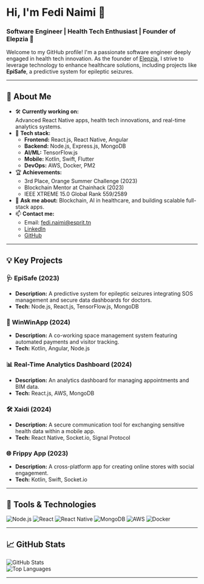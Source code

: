 

# Hi, I'm Fedi Naimi 👋

### Software Engineer | Health Tech Enthusiast | Founder of Elepzia 🚀

Welcome to my GitHub profile! I'm a passionate software engineer deeply engaged in health tech innovation. As the founder of [Elepzia]([https://www.elepzia.com](https://www.linkedin.com/company/elepzia/)), I strive to leverage technology to enhance healthcare solutions, including projects like **EpiSafe**, a predictive system for epileptic seizures.

---

## 🌟 About Me
- 🛠 **Currently working on:**  
  Advanced React Native apps, health tech innovations, and real-time analytics systems.
- 🤖 **Tech stack:**  
  - **Frontend:** React.js, React Native, Angular  
  - **Backend:** Node.js, Express.js, MongoDB  
  - **AI/ML:** TensorFlow.js  
  - **Mobile:** Kotlin, Swift, Flutter  
  - **DevOps:** AWS, Docker, PM2  
- 🏆 **Achievements:**  
  - 3rd Place, Orange Summer Challenge (2023)  
  - Blockchain Mentor at Chainhack (2023)  
  - IEEE XTREME 15.0 Global Rank 559/2589  
- 💬 **Ask me about:** Blockchain, AI in healthcare, and building scalable full-stack apps.  
- 📫 **Contact me:**  
  - Email: fedi.naimi@esprit.tn  
  - [LinkedIn](https://www.linkedin.com/in/fedi-naimi-035753198)  
  - [GitHub](https://github.com/fedinaimi)

---

## 💡 Key Projects
### 🩺 **EpiSafe** (2023)
- **Description:** A predictive system for epileptic seizures integrating SOS management and secure data dashboards for doctors.  
- **Tech:** Node.js, React.js, TensorFlow.js, MongoDB  

### 🏢 **WinWinApp** (2024)
- **Description:** A co-working space management system featuring automated payments and visitor tracking.  
- **Tech:** Kotlin, Angular, Node.js  

### 📊 **Real-Time Analytics Dashboard** (2024)
- **Description:** An analytics dashboard for managing appointments and BIM data.  
- **Tech:** React.js, AWS, MongoDB  

### 🛠 **Xaidi** (2024)
- **Description:** A secure communication tool for exchanging sensitive health data within a mobile app.  
- **Tech:** React Native, Socket.io, Signal Protocol  

### 🌐 **Frippy App** (2023)
- **Description:** A cross-platform app for creating online stores with social engagement.  
- **Tech:** Kotlin, Swift, Socket.io  

---

## 🔧 Tools & Technologies

![Node.js](https://img.shields.io/badge/Node.js-339933?style=for-the-badge&logo=nodedotjs&logoColor=white)
![React](https://img.shields.io/badge/React-61DAFB?style=for-the-badge&logo=react&logoColor=black)
![React Native](https://img.shields.io/badge/React_Native-61DAFB?style=for-the-badge&logo=react&logoColor=black)
![MongoDB](https://img.shields.io/badge/MongoDB-4EA94B?style=for-the-badge&logo=mongodb&logoColor=white)
![AWS](https://img.shields.io/badge/AWS-232F3E?style=for-the-badge&logo=amazonaws&logoColor=white)
![Docker](https://img.shields.io/badge/Docker-2496ED?style=for-the-badge&logo=docker&logoColor=white)

---

## 📈 GitHub Stats

![GitHub Stats](https://github-readme-stats.vercel.app/api?username=fedinaimi&show_icons=true&theme=radical)  
![Top Languages](https://github-readme-stats.vercel.app/api/top-langs/?username=fedinaimi&layout=compact&theme=radical)

---

